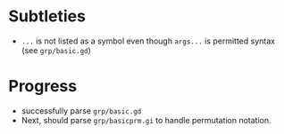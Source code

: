 # Subtleties

- `...` is not listed as a symbol even though `args...` is permitted syntax (see `grp/basic.gd`)

# Progress
- successfully parse `grp/basic.gd`
- Next, should parse `grp/basicprm.gi` to handle permutation notation.
